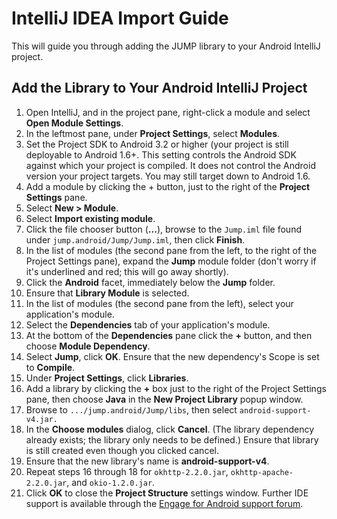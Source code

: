 # IntelliJ IDEA Import Guide

This will guide you through adding the JUMP library to your Android IntelliJ project.

## Add the Library to Your Android IntelliJ Project

1.  Open IntelliJ, and in the project pane, right-click a module and select **Open Module Settings**.
2.  In the leftmost pane, under **Project Settings**, select **Modules**.
3.  Set the Project SDK to Android 3.2 or higher (your project is still deployable to Android 1.6+. This
    setting controls the Android SDK against which your project is compiled. It does not control the Android
    version your project targets. You may still target down to Android 1.6.
4.  Add a module by clicking the + button, just to the right of the **Project Settings** pane.
5.  Select **New > Module**.
6.  Select **Import existing module**.
7.  Click the file chooser button (**...**), browse to the `Jump.iml` file found under
    `jump.android/Jump/Jump.iml`, then click **Finish**.
8.  In the list of modules (the second pane from the left, to the right of the Project Settings pane), expand
    the **Jump** module folder (don't worry if it's underlined and red; this will go away shortly).
9.  Click the **Android** facet, immediately below the **Jump** folder.
10.  Ensure that **Library Module** is selected.
11.  In the list of modules (the second pane from the left), select your application's module.
12.  Select the **Dependencies** tab of your application's module.
13.  At the bottom of the **Dependencies** pane click the **+** button, and then choose **Module Dependency**.
14.  Select **Jump**, click **OK**. Ensure that the new dependency's Scope is set to **Compile**.
15.  Under **Project Settings**, click **Libraries**.
16.  Add a library by clicking the **+** box just to the right of the Project Settings pane, then choose
     **Java** in the **New Project Library** popup window.
17.  Browse to `.../jump.android/Jump/libs`, then select `android-support-v4.jar.`
18.  In the **Choose modules** dialog, click **Cancel**. (The library dependency already exists; the library
     only needs to be defined.) Ensure that library is still created even though you clicked cancel.
19.  Ensure that the new library's name is **android-support-v4**.
20.  Repeat steps 16 through 18 for `okhttp-2.2.0.jar`, `okhttp-apache-2.2.0.jar`, and `okio-1.2.0.jar`.
20.  Click **OK** to close the **Project Structure** settings window.  Further IDE support is available
     through the [Engage for Android support
     forum](https://support.janrain.com/forums/20122381-android-library-q-a).
